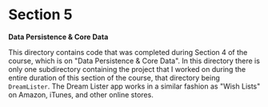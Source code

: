 # Section 5

**Data Persistence & Core Data**

This directory contains code that was completed during Section 4 of the course, which is on "Data Persistence & Core Data". In this directory there is only one subdirectory containing the project that I worked on during the entire duration of this section of the course, that directory being `DreamLister`. The Dream Lister app works in a similar fashion as "Wish Lists" on Amazon, iTunes, and other online stores.
